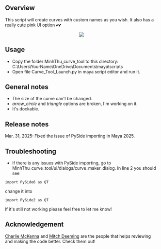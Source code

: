 ## Overview
This script will create curves with custom names as you wish. It also has a really cute pink UI option 💕💕
<p align="center">
  <img src="https://cdnb.artstation.com/p/assets/covers/images/075/006/761/smaller_square/thu-nguyen-thu-nguyen-pinktool.jpg?1713493970" />
</p>

## Usage
- Copy the folder MinhThu_curve_tool to this directory: C:\Users\YourName\OneDrive\Documents\maya\scripts
- Open file Curve_Tool_Launch.py in maya script editor and run it.
## General notes
- The size of the curve can't be changed.
- *arrow_circle* and *triangle* options are broken, I'm working on it.
- It's dockable.
## Release notes
Mar. 31, 2025: Fixed the issue of PySide importing in Maya 2025.
## Troubleshooting
- If there is any issues with PySide importing, go to MinhThu_curve_tool/ui/dialogs/curve_maker_dialog. In line 2 you should see
```
import PySide6 as QT
```
change it into
```
import PySide2 as QT
```
If it's still not working please feel free to let me know!
## Acknowledgement
[Charlie McKenna](linkedin.com/in/charlie-mckenna-0b43851) and [Mitch Deeming](linkedin.com/in/mitchelldeeming) are the people that helps reviewing and making the code better. Check them out!
